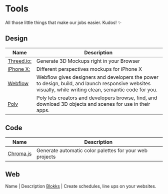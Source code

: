# Tools

All those little things that make our jobs easier. Kudos! :sparkles:

## Design

Name | Description
-----|-------------
[Threed.io:](http://www.threed.io/) | Generate 3D Mockups right in your Browser
[iPhone X:](https://www.dropbox.com/sh/ptv85x0m3g9q7h1/AADlPKR8ny3LGCPSZpbBR0Tha?dl=0) | Different perspectives mockups for iPhone X 
[Webflow](https://webflow.com/) | Webflow gives designers and developers the power to design, build, and launch responsive websites visually, while writing clean, semantic code for you.
[Poly](https://poly.google.com/) | Poly lets creators and developers browse, find, and download 3D objects and scenes for use in their apps.

## Code

Name | Description
-----|-------------
[Chroma.js](https://gka.github.io/chroma.js/) | Generate automatic color palettes for your web projects

## Web

Name | Description
[Blokks](https://blokks.co/how-it-works) | Create schedules, line ups on your websites.
